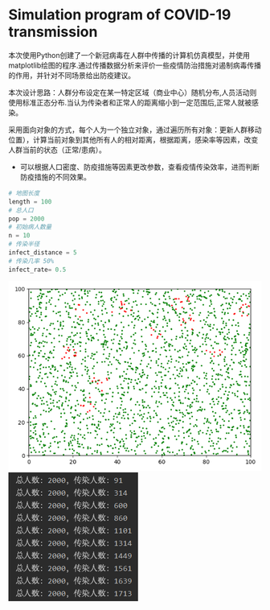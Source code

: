 # Simulation program of COVID-19 transmission
本次使用Python创建了一个新冠病毒在人群中传播的计算机仿真模型，并使用matplotlib绘图的程序.通过传播数据分析来评价一些疫情防治措施对遏制病毒传播的作用，并针对不同场景给出防疫建议。  

本次设计思路：人群分布设定在某一特定区域（商业中心）随机分布,人员活动则使用标准正态分布.当认为传染者和正常人的距离缩小到一定范围后,正常人就被感染。  
  
采用面向对象的方式，每个人为一个独立对象，通过遍历所有对象：更新人群移动位置），计算当前对象到其他所有人的相对距离，根据距离，感染率等因素，改变人群当前的状态（正常/患病）。  
  
+ 可以根据人口密度、防疫措施等因素更改参数，查看疫情传染效率，进而判断防疫措施的不同效果。   
```python
# 地图长度
length = 100
# 总人口
pop = 2000
# 初始病人数量
n = 10
# 传染半径
infect_distance = 5
# 传染几率 50%
infect_rate= 0.5
```
![image text](https://github.com/Lee-xinjie/simulation/blob/main/1.png)
![image text](https://github.com/Lee-xinjie/simulation/blob/main/result.png)
